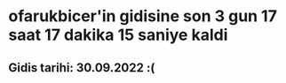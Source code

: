 # ofarukbicer'in gidisine son 3 gun 17 saat 17 dakika 15 saniye kaldi

## Gidis tarihi: 30.09.2022 :(